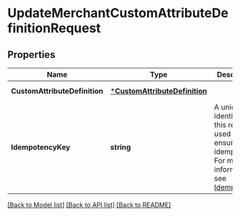 # UpdateMerchantCustomAttributeDefinitionRequest

## Properties
Name | Type | Description | Notes
------------ | ------------- | ------------- | -------------
**CustomAttributeDefinition** | [***CustomAttributeDefinition**](CustomAttributeDefinition.md) |  | [default to null]
**IdempotencyKey** | **string** | A unique identifier for this request, used to ensure idempotency. For more information, see [Idempotency](https://developer.squareup.com/docs/build-basics/common-api-patterns/idempotency). | [optional] [default to null]

[[Back to Model list]](../README.md#documentation-for-models) [[Back to API list]](../README.md#documentation-for-api-endpoints) [[Back to README]](../README.md)

